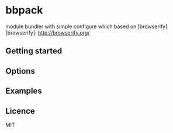 # bbpack
module bundler with simple configure which based on [browserify]
[browserify]: http://browserify.org/   

## Getting started  

## Options  

## Examples  

## Licence  
MIT  